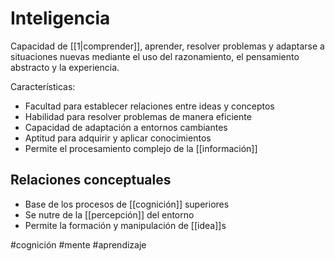 # Inteligencia

Capacidad de [[1|comprender]], aprender, resolver problemas y adaptarse a situaciones nuevas mediante el uso del razonamiento, el pensamiento abstracto y la experiencia.

Características:
- Facultad para establecer relaciones entre ideas y conceptos
- Habilidad para resolver problemas de manera eficiente
- Capacidad de adaptación a entornos cambiantes
- Aptitud para adquirir y aplicar conocimientos
- Permite el procesamiento complejo de la [[información]]

## Relaciones conceptuales
- Base de los procesos de [[cognición]] superiores
- Se nutre de la [[percepción]] del entorno
- Permite la formación y manipulación de [[idea]]s

#cognición #mente #aprendizaje

